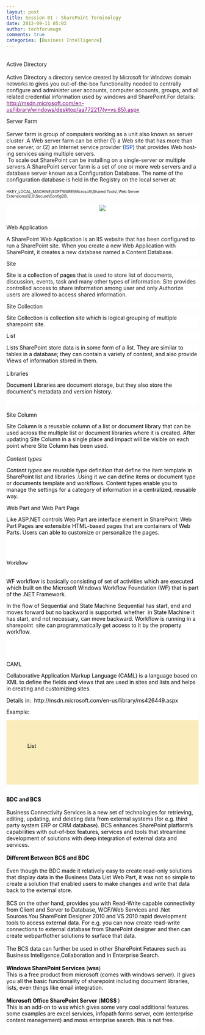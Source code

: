 ```yaml
---
layout: post
title: Session 01 : SharePoint Terminology
date: 2012-09-11 05:03
author: techforumugm
comments: true
categories: [Business Intelligence]
---
```

<div class="MsoHeader" style="margin:0;"><span lang="EN-GB"><span></span></span><br /></div><div class="MsoHeader" style="margin:0;"><span>Active Directory</span></div><div class="MsoHeader" style="margin:0;"><br /></div><div class="MsoNormal" style="line-height:normal;margin:0 0 10pt;"><span><span>Active Directory </span><span class="st1"><span lang="EN" style="color:#222222;font-family:'Arial', 'sans-serif';">a directory service created by Microsoft for Windows domain networks to</span></span><span lang="EN"> </span><span>gives you out-of-the-box functionality needed to centrally configure and administer </span>user accounts, computer accounts, groups, and all related credential information used by windows and SharePoint.For details: <u><a href="http://msdn.microsoft.com/en-us/library/windows/desktop/aa772217(v=vs.85).aspx"><u><span style="color:purple;">http://msdn.microsoft.com/en-us/library/windows/desktop/aa772217(v=vs.85).aspx</span></u></a></u> </span></div><div class="MsoHeader" style="margin:0;"><span>Server Farm</span></div><div class="MsoHeader" style="margin:0;"><br /></div><div class="MsoHeader" style="margin:0;"><span>Server farm is group of computers working as a unit also known as server cluster .<span lang="EN">A Web server farm can be either (1) a Web site that has more than one server, or (2) an Internet service provider <span>(<span style="color:#004cd5;">ISP</span>) </span>that provides Web hosting services using multiple servers.</span></span></div><div class="MsoHeader" style="margin:0;"><span><span> </span>To scale out SharePoint can be installing on a single-server or multiple servers.A SharePoint server farm is a set of one or more web servers and a database server known as a Configuration Database. The name of the configuration database is held in the Registry on the local server at:</span></div><div class="MsoHeader" style="margin:0;"><br /></div><div class="MsoHeader" style="margin:0;"><span><span style="font-size:x-small;">HKEY_LOCAL_MACHINE\SOFTWARE\Microsoft\Shared Tools\ Web Server Extensions\12.0\Secure\ConfigDB.</span></span></div><div class="MsoHeader" style="margin:0;"><br /></div><div class="MsoNormal" style="background:white;line-height:normal;margin:0 0 10pt;"><div class="separator" style="clear:both;text-align:center;"><a href="https://techforumugm.files.wordpress.com/2012/09/abbc1-mspte-bmp.jpg" style="margin-left:1em;margin-right:1em;"><img border="0" src="https://techforumugm.files.wordpress.com/2012/09/abbc1-mspte-bmp.jpg" /></a></div><span></span><br /><span style="font-family:Trebuchet MS;"></span><br /><span>Web Application</span></div><div class="MsoNormal" style="background:white;line-height:normal;margin:0 0 10pt;"><span>A SharePoint Web Application is an IIS website that has been configured to run a SharePoint site. When you create a new Web Application with SharePoint, it creates a new database named a Content Database.</span></div><div class="MsoNormal" style="background:white;line-height:normal;margin:0 0 10pt;"><span>Site </span></div><div class="MsoNormal" style="background:white;line-height:normal;margin:0 0 10pt;"><span><span style="color:windowtext;">Site is a collection of pages </span><span>that is used to store list of documents, discussion, events, task and many other types of information. Site provides controlled access to share information among user and only Authorize users are allowed to access shared information.</span></span></div><div class="MsoNormal" style="background:white;line-height:normal;margin:0 0 10pt;"><span><span>Site Collection</span><span> </span></span></div><div class="MsoNormal" style="background:white;color:black;line-height:normal;margin:0 0 10pt;"><span><span>Site Collection is collection site which is logical grouping of multiple sharepoint site.</span></span></div><div class="MsoNormal" style="background:white;color:black;line-height:normal;margin:0 0 10pt;"><span>List</span></div><div class="MsoNormal" style="background:white;color:black;line-height:normal;margin:0 0 10pt;"><span><span>Lists SharePoint store data is in some form of a list. They are similar to tables in a database; they can contain a variety of content, and also provide Views of information stored in them. </span></span><br /><span></span><br /><span><div class="MsoNormal" style="background:white;color:black;line-height:normal;margin:0 0 10pt;"><span><span>Libraries</span></span></div><div class="MsoNormal" style="background:white;color:black;line-height:normal;margin:0 0 10pt;"><span><span>Document Libraries are document storage, but they also store the document's metadata and version history. </span></span></div></span><br /></div><div class="MsoNormal" style="background:white;color:black;line-height:normal;margin:0 0 10pt;"><div class="MsoNormal" style="background:white;line-height:normal;margin:0 0 10pt;"><span>Site Column</span></div><div class="MsoNormal" style="background:white;line-height:normal;margin:0 0 10pt;"><span>Site Column is a reusable column of a <span>list or</span> <span>document library that can be used across</span> the multiple list or <span>document libraries where it is created.</span> After updating Site Column in a single place and impact will be visible on each point where Site Column has been used.</span><br /><br /><div class="MsoNormal" style="line-height:normal;margin:0 0 10pt;"><i><span><span><span>Content types</span></span></span></i></div><div class="MsoNormal" style="line-height:normal;margin:0 0 10pt;"><span><i><span>Content types</span></i><span> are reusable type definition that define the item template in SharePoint list and libraries .Using it we can define items or document type or documents template and workflows. Content types enable you to manage the settings for a category of information in a centralized, reusable way.</span></span></div></div><div class="MsoNormal" style="background:white;line-height:normal;margin:0 0 10pt;"><div class="MsoNormal" style="background:white;line-height:normal;margin:0 0 10pt;"><span>Web Part and Web Part Page</span></div><div class="MsoNormal" style="background:white;line-height:normal;margin:0 0 10pt;"><span>Like ASP.NET controls Web Part are interface element in SharePoint. Web Part Pages are extensible HTML-based pages that are containers of Web Parts. Users can able to customize or personalize the pages.</span></div><span style="font-family:Calibri;"></span><br /><span style="font-family:Calibri;"></span><br /><span style="font-family:Calibri;"></span><br /><span style="font-family:Calibri;"><div class="MsoNormal" style="background:white;line-height:normal;margin:0 0 10pt;"><span>Workflow</span></div></span><br /><div class="MsoNormal" style="line-height:normal;margin:0 0 10pt;"><span>WF workflow is basically consisting of set of activities which are executed which built on the Microsoft Windows Workflow Foundation (WF) that is part of the .NET Framework. </span></div><div class="MsoNormal" style="line-height:normal;margin:0 0 10pt;"><span>In the flow of Sequential and State Machine Sequential has start, end and moves forward but no backward is supported. whether <span> </span>in State Machine it has start, end not necessary, can move backward. Workflow is running in a sharepoint <span> </span>site can programmatically get access to it by the property workflow.</span><br /><br /><span></span><br /><span></span><br /><span></span><br /><span><div class="MsoNormal" style="background:white;line-height:normal;margin:0 0 10pt;"><span>CAML</span></div><div class="MsoNormal" style="background:white;line-height:normal;margin:0 0 10pt;"><span>Collaborative Application Markup Language (CAML) is a language based on XML<span> to define the fields and views that are used in sites and lists</span> and helps in creating and customizing sites.</span></div><div class="MsoNormal" style="background:white;line-height:normal;margin:0 0 10pt;"><span>Details in: <span> </span>http://msdn.microsoft.com/en-us/library/ms426449.aspx</span></div><div class="MsoNormal" style="background:white;line-height:normal;margin:0 0 10pt;"><span>Example:</span></div><div style="background:rgb(251,237,187);border:1pt solid rgb(251,237,187);padding:5pt;"><div class="MsoNormal" style="background:rgb(251,237,187);border:currentColor;line-height:normal;margin:0;padding:0;"><span></span></div><div class="MsoNormal" style="background:rgb(251,237,187);border:currentColor;line-height:normal;margin:0;padding:0;"><span><span>    </span></span></div><div class="MsoNormal" style="background:rgb(251,237,187);border:currentColor;line-height:normal;margin:0;padding:0;"><span><span>        </span></span></div><div class="MsoNormal" style="background:rgb(251,237,187);border:currentColor;line-height:normal;margin:0;padding:0;"><span><span>            </span></span></div><div class="MsoNormal" style="background:rgb(251,237,187);border:currentColor;line-height:normal;margin:0;padding:0;"><span><span>            </span>List </span></div><div class="MsoNormal" style="background:rgb(251,237,187);border:currentColor;line-height:normal;margin:0;padding:0;"><span><span>        </span></span></div><div class="MsoNormal" style="background:rgb(251,237,187);border:currentColor;line-height:normal;margin:0;padding:0;"><span><span>    </span></span></div><div class="MsoNormal" style="background:rgb(251,237,187);border:currentColor;line-height:normal;margin:0;padding:0;"><span><span>    </span></span></div><div class="MsoNormal" style="background:rgb(251,237,187);border:currentColor;line-height:normal;margin:0;padding:0;"><span><span>        </span></span></div><div class="MsoNormal" style="background:rgb(251,237,187);border:currentColor;line-height:normal;margin:0;padding:0;"><span><span>    </span></span></div><div class="MsoNormal" style="background:rgb(251,237,187);border:currentColor;line-height:normal;margin:0;padding:0;"><span></span></div></div></span><br /></div><span style="font-weight:bold;"><span>BDC and BCS</span></span><br /><br /><span>Business Connectivity Services is a new set of technologies for retrieving, editing, updating, and deleting data from external systems (for e.g. third party system ERP or CRM database). BCS enhances SharePoint platform’s capabilities with out-of-box features, services and tools that streamline development of solutions with deep integration of external data and services.<br /><br /><span style="font-weight:bold;">Different Between BCS and BDC</span><br /><br />Even though the BDC made it relatively easy to create read-only solutions that display data in the Business Data List Web Part, it was not so simple to create a solution that enabled users to make changes and write that data back to the external store.<br /><br />BCS on the other hand, provides you with Read-Write capable connectivity from Client and Server to Database, WCF/Web Services and .Net Sources.You SharePoint Designer 2010 and VS 2010 rapid development tools to access external data. For e.g. you can now create read-write connections to external database from SharePoint designer and then can create webpart\other solutions to surface that data.<br /><br />The BCS data can further be used in other SharePoint Fetaures such as Business Intelligence,Collaboration and in Enterprise Search.</span><br /><span style="font-family:Trebuchet MS;"></span><br /><span><strong>Windows SharePoint Services</strong> (<strong>wss</strong>) </span><br /><span>This is a free product from microsoft (comes with windows server). it gives you all the basic functionality of sharepoint including document libraries, lists, even things like email integration.</span><br /><span></span><br /><span><strong>Microsoft Office SharePoint Server</strong> (<strong>MOSS </strong>)</span><br /><span>This is an add-on to wss which gives some very cool additional features. some examples are excel services, infopath forms server, ecm (enterprise content management) and moss enterprise search. this is not free</span>.<br /> </div></div>
